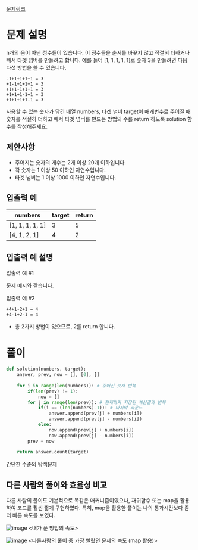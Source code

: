 [문제링크](https://programmers.co.kr/learn/courses/30/lessons/43165)

# 문제 설명

n개의 음이 아닌 정수들이 있습니다. 이 정수들을 순서를 바꾸지 않고 적절히 더하거나 빼서 타겟 넘버를 만들려고 합니다. 예를 들어 [1, 1, 1, 1, 1]로 숫자 3을 만들려면 다음 다섯 방법을 쓸 수 있습니다.

```
-1+1+1+1+1 = 3
+1-1+1+1+1 = 3
+1+1-1+1+1 = 3
+1+1+1-1+1 = 3
+1+1+1+1-1 = 3
```

사용할 수 있는 숫자가 담긴 배열 numbers, 타겟 넘버 target이 매개변수로 주어질 때 숫자를 적절히 더하고 빼서 타겟 넘버를 만드는 방법의 수를 return 하도록 solution 함수를 작성해주세요.


**제한사항**
---------

 * 주어지는 숫자의 개수는 2개 이상 20개 이하입니다.
 * 각 숫자는 1 이상 50 이하인 자연수입니다.
 * 타겟 넘버는 1 이상 1000 이하인 자연수입니다.



**입출력 예**
-------------

numbers	| target	| return
---|---|---
[1, 1, 1, 1, 1]	| 3	| 5
[4, 1, 2, 1]	| 4	| 2


**입출력 예 설명**
--------------

입출력 예 #1

문제 예시와 같습니다.

입출력 예 #2

```
+4+1-2+1 = 4
+4-1+2-1 = 4
```
 * 총 2가지 방법이 있으므로, 2를 return 합니다.


# 풀이
```python
def solution(numbers, target):
    answer, prev, now = [], [0], []
    
    for i in range(len(numbers)): # 주어진 숫자 반복
        if(len(prev) != 1): 
            now = []
        for j in range(len(prev)): # 현재까지 저장된 계산결과 반복
            if(i == (len(numbers)-1)): # 마지막 라운드
                answer.append(prev[j] + numbers[i])
                answer.append(prev[j] - numbers[i])
            else:
                now.append(prev[j] + numbers[i])
                now.append(prev[j] - numbers[i])
        prev = now
                    
    return answer.count(target)
```
간단한 수준의 탐색문제 


**다른 사람의 풀이와 효율성 비교**
--------------
 다른 사람의 풀이도 기본적으로 똑같은 매커니즘이였으나, 재귀함수 또는 map을 활용하여 코드를 훨씬 짧게 구현하였다.
 특히, map을 활용한 풀이는 나의 통과시간보다 좀 더 빠른 속도를 보였다.
 
 ![image](https://user-images.githubusercontent.com/102650903/175257850-3dde0f22-a2f5-44ba-9932-52bccc092900.png)
<내가 푼 방법의 속도>

![image](https://user-images.githubusercontent.com/102650903/175257934-16baff08-3e6b-4aff-b559-c789bc04c7d7.png)
<다른사람의 풀이 중 가장 빨랐던 문제의 속도 (map 활용)>




